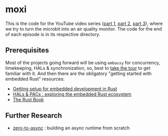 # moxi

This is the code for the YouTube video series ([part 1](https://youtu.be/vT4-bvHCbE0), [part 2](https://youtu.be/uZDcWA8cCsw), [part 3](https://youtu.be/L1ScupSwqts)), where we try to turn the microbit into an air quality monitor. The code for the end of each episode is in its respective directory.

## Prerequisites

Most of the projects going forward will be using `embassy` for concurrency, timekeeping, HALs & synchronization, so, best to [take the tour](https://youtu.be/pDd5mXBF4tY) to get familiar with it. And then there are the obligatory "getting started with embedded Rust" resources:
- [Getting setup for embedded development in Rust](https://youtu.be/TOAynddiu5M)
- [HALs & PACs : exploring the embedded Rust ecosystem](https://youtu.be/A9wvA_S6m7Y)
- [The Rust Book](https://doc.rust-lang.org/book/)

## Further Research

- [zero-to-async](https://youtu.be/wni5h5vIPhU) : building an async runtime from scratch